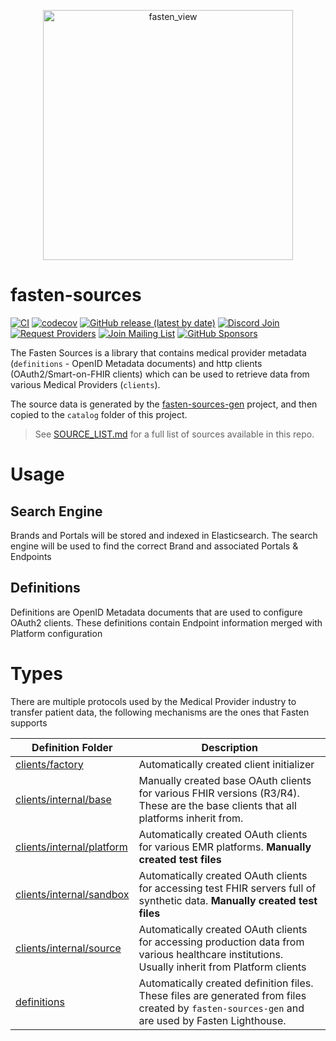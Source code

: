 <p align="center">
  <a href="https://github.com/fastenhealth/fasten-onprem">
  <img width="400" alt="fasten_view" src="https://github.com/fastenhealth/fasten-onprem/raw/main/frontend/src/assets/banner/banner.png">
  </a>
</p>

# fasten-sources

[![CI](https://github.com/fastenhealth/fasten-sources/actions/workflows/ci.yaml/badge.svg)](https://github.com/fastenhealth/fasten-sources/actions/workflows/ci.yaml)
[![codecov](https://codecov.io/gh/fastenhealth/fasten-sources/branch/main/graph/badge.svg?token=0FD2L52DTK)](https://codecov.io/gh/fastenhealth/fasten-sources)
[![GitHub release (latest by date)](https://img.shields.io/github/v/release/fastenhealth/fasten-sources?style=flat-square)](https://github.com/fastenhealth/fasten-sources/releases/latest)
[![Discord Join](https://img.shields.io/badge/discord-join-blueviolet?style=flat-square&logo=discord)](https://discord.gg/Bykz6BAN8p)
[![Request Providers](https://img.shields.io/static/v1?label=request+providers&message=form&color=orange&style=flat-square)](https://forms.gle/4oU8372y4KyM8DbdA)
[![Join Mailing List](https://img.shields.io/static/v1?label=join&message=mailing+list&color=blue&style=flat-square)](https://forms.gle/SNsYX9BNMXB6TuTw6)
[![GitHub Sponsors](https://img.shields.io/github/sponsors/analogj?style=flat-square)](https://github.com/sponsors/AnalogJ/)


The Fasten Sources is a library that contains medical provider metadata (`definitions` - OpenID Metadata documents)
and http clients (OAuth2/Smart-on-FHIR clients) which can be used to retrieve data from various Medical
Providers (`clients`).

The source data is generated by the [fasten-sources-gen](https://www.github.com/fastenhealth/fasten-sources-gen) project, and then
copied to the `catalog` folder of this project.


> See [SOURCE_LIST.md](./SOURCE_LIST.md) for a full list of sources available in this repo. 


# Usage

## Search Engine

Brands and Portals will be stored and indexed in Elasticsearch. The search engine will be used to find the correct Brand and associated Portals & Endpoints

## Definitions

Definitions are OpenID Metadata documents that are used to configure OAuth2 clients. These definitions contain Endpoint 
information merged with Platform configuration




# Types

There are multiple protocols used by the Medical Provider industry to transfer patient data, the following mechanisms are the
ones that Fasten supports



| Definition Folder                                        | Description                                                                                                                                     |
|----------------------------------------------------------|-------------------------------------------------------------------------------------------------------------------------------------------------|
| [clients/factory](./clients/factory)                     | Automatically created client initializer                                                                                                        |
| [clients/internal/base](./clients/internal/base])        | Manually created base OAuth clients for various FHIR versions (R3/R4). These are the base clients that all platforms inherit from.              |
| [clients/internal/platform](./clients/internal/platform) | Automatically created OAuth clients for various EMR platforms. **Manually created test files**                                                  |
| [clients/internal/sandbox](./clients/internal/sandbox)   | Automatically created OAuth clients for accessing test FHIR servers full of synthetic data. **Manually created test files**                     |
| [clients/internal/source](./clients/internal/source)     | Automatically created OAuth clients for accessing production data from various healthcare institutions. Usually inherit from Platform clients   |
| [definitions](./definitions/)                            | Automatically created definition files. These files are generated from files created by `fasten-sources-gen` and are used by Fasten Lighthouse. |

